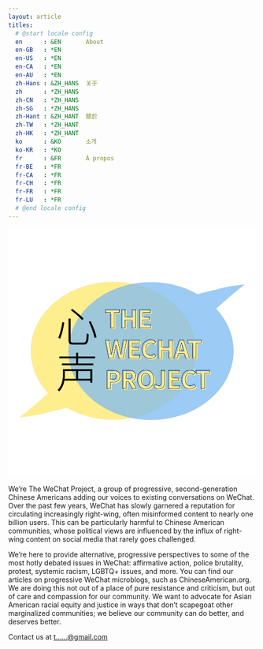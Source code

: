 ```yaml
---
layout: article
titles:
  # @start locale config
  en      : &EN       About
  en-GB   : *EN
  en-US   : *EN
  en-CA   : *EN
  en-AU   : *EN
  zh-Hans : &ZH_HANS  关于
  zh      : *ZH_HANS
  zh-CN   : *ZH_HANS
  zh-SG   : *ZH_HANS
  zh-Hant : &ZH_HANT  關於
  zh-TW   : *ZH_HANT
  zh-HK   : *ZH_HANT
  ko      : &KO       소개
  ko-KR   : *KO
  fr      : &FR       À propos
  fr-BE   : *FR
  fr-CA   : *FR
  fr-CH   : *FR
  fr-FR   : *FR
  fr-LU   : *FR
  # @end locale config
---
```

<div class="item">
  <div class="item__image">
    <img class="image image--sm circle border shadow" src="/assets/images/uploads/logo-wechat-project.png"/>
  </div>
  <div class="item__content">
    <div class="item__description">
        <p>We’re The WeChat Project, a group of progressive, second-generation Chinese Americans adding our voices to existing conversations on WeChat. Over the past few years, WeChat has slowly garnered a reputation for circulating increasingly right-wing, often misinformed content to nearly one billion users. This can be particularly harmful to Chinese American communities, whose political views are influenced by the influx of right-wing content on social media that rarely goes challenged.</p>
				<p>
				We’re here to provide alternative, progressive perspectives to some of the most hotly debated issues in WeChat: affirmative action, police brutality, protest, systemic racism, LGBTQ+ issues, and more. You can find our articles on progressive WeChat microblogs, such as ChineseAmerican.org. We are doing this not out of a place of pure resistance and criticism, but out of care and compassion for our community. We want to advocate for Asian American racial equity and justice in ways that don’t scapegoat other marginalized communities; we believe our community can do better, and deserves better.
				</p>
        <p>Contact us at <a target="_blank" href="https://mailhide.io/e/Mm2Jp">t......@gmail.com</a></p>
    </div>
  </div>
</div>
